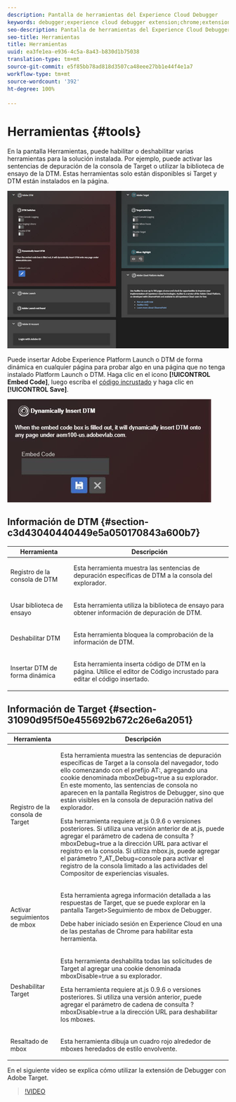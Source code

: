 ```yaml
---
description: Pantalla de herramientas del Experience Cloud Debugger
keywords: debugger;experience cloud debugger extension;chrome;extension;tools;dtm;target
seo-description: Pantalla de herramientas del Experience Cloud Debugger
seo-title: Herramientas
title: Herramientas
uuid: ea3fe1ea-e936-4c5a-8a43-b830d1b75038
translation-type: tm+mt
source-git-commit: e5f85bb78ad818d3507ca48eee27bb1e44f4e1a7
workflow-type: tm+mt
source-wordcount: '392'
ht-degree: 100%

---
```



# Herramientas {#tools}

En la pantalla Herramientas, puede habilitar o deshabilitar varias herramientas para la solución instalada. Por ejemplo, puede activar las sentencias de depuración de la consola de Target o utilizar la biblioteca de ensayo de la DTM. Estas herramientas solo están disponibles si Target y DTM están instalados en la página.

![](assets/tools.jpg)

Puede insertar Adobe Experience Platform Launch o DTM de forma dinámica en cualquier página para probar algo en una página que no tenga instalado Platform Launch o DTM. Haga clic en el icono **[!UICONTROL Embed Code]**, luego escriba el [código incrustado](https://docs.adobe.com/content/help/es-ES/dtm/using/client-side/deployment.html) y haga clic en **[!UICONTROL Save]**.

![](assets/tools-embedcode.jpg)

## Información de DTM {#section-c3d43040440449e5a050170843a600b7}

<table id="table_04625C3319134E169A35DB74C1D1FB31"> 
 <thead> 
  <tr> 
   <th colname="col1" class="entry"> Herramienta </th> 
   <th colname="col2" class="entry"> Descripción </th> 
  </tr>
 </thead>
 <tbody> 
  <tr> 
   <td colname="col1"> <p> Registro de la consola de DTM </p> </td> 
   <td colname="col2"> <p>Esta herramienta muestra las sentencias de depuración específicas de DTM a la consola del explorador. </p> </td> 
  </tr> 
  <tr> 
   <td colname="col1"> <p>Usar biblioteca de ensayo </p> </td> 
   <td colname="col2"> <p>Esta herramienta utiliza la biblioteca de ensayo para obtener información de depuración de DTM. </p> </td> 
  </tr> 
  <tr> 
   <td colname="col1"> <p>Deshabilitar DTM </p> </td> 
   <td colname="col2"> <p>Esta herramienta bloquea la comprobación de la información de DTM. </p> </td> 
  </tr> 
  <tr> 
   <td colname="col1"> <p> Insertar DTM de forma dinámica </p> </td> 
   <td colname="col2"> <p> Esta herramienta inserta código de DTM en la página. Utilice el editor de Código incrustado para editar el código insertado. </p> </td> 
  </tr> 
 </tbody> 
</table>

## Información de Target {#section-31090d95f50e455692b672c26e6a2051}

<table id="table_A71D269B49F4417599EBACA44D5CCF4F"> 
 <thead> 
  <tr> 
   <th colname="col1" class="entry"> Herramienta </th> 
   <th colname="col2" class="entry"> Descripción </th> 
  </tr>
 </thead>
 <tbody> 
  <tr> 
   <td colname="col1"> <p>Registro de la consola de Target </p> </td> 
   <td colname="col2"> <p>Esta herramienta muestra las sentencias de depuración específicas de Target a la consola del navegador, todo ello comenzando con el prefijo <span class="codeph"> AT:</span>, agregando una cookie denominada <span class="codeph"> mboxDebug=true</span> a su explorador. En este momento, las sentencias de consola no aparecen en la pantalla Registros de Debugger, sino que están visibles en la consola de depuración nativa del explorador. </p> <p> Esta herramienta requiere at.js 0.9.6 o versiones posteriores. Si utiliza una versión anterior de at.js, puede agregar el parámetro de cadena de consulta <span class="codeph"> ?mboxDebug=true</span> a la dirección URL para activar el registro en la consola. Si utiliza mbox.js, puede agregar el parámetro <span class="codeph"> ?_AT_Debug=console</span> para activar el registro de la consola limitado a las actividades del Compositor de experiencias visuales. </p> </td> 
  </tr> 
  <tr> 
   <td colname="col1"> <p> Activar seguimientos de mbox </p> </td> 
   <td colname="col2"> <p>Esta herramienta agrega información detallada a las respuestas de Target, que se puede explorar en la pantalla <span class="uicontrol"> Target&gt;Seguimiento de mbox</span> de Debugger. </p> <p> Debe haber iniciado sesión en Experience Cloud en una de las pestañas de Chrome para habilitar esta herramienta. </p> </td> 
  </tr> 
  <tr> 
   <td colname="col1"> <p>Deshabilitar Target </p> </td> 
   <td colname="col2"> <p>Esta herramienta deshabilita todas las solicitudes de Target al agregar una cookie denominada <span class="codeph">mboxDisable=true</span> a su explorador. </p> <p> Esta herramienta requiere at.js 0.9.6 o versiones posteriores. Si utiliza una versión anterior, puede agregar el parámetro de cadena de consulta <span class="codeph"> ?mboxDisable=true </span>a la dirección URL para deshabilitar los mboxes. </p> </td> 
  </tr> 
  <tr> 
   <td colname="col1"> <p> Resaltado de mbox </p> </td> 
   <td colname="col2"> <p> Esta herramienta dibuja un cuadro rojo alrededor de mboxes heredados de estilo envolvente. </p> </td> 
  </tr> 
 </tbody> 
</table>

En el siguiente vídeo se explica cómo utilizar la extensión de Debugger con Adobe Target.

>[!VIDEO](https://video.tv.adobe.com/v/23115t2/)
